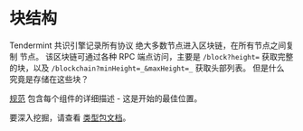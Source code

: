 # 块结构

Tendermint 共识引擎记录所有协议
绝大多数节点进入区块链，在所有节点之间复制
节点。 该区块链可通过各种 RPC 端点访问，主要是
`/block?height=` 获取完整的块，以及
`/blockchain?minHeight=_&maxHeight=_` 获取头部列表。 但是什么
究竟是存储在这些块？

[规范](https://github.com/tendermint/spec/blob/8dd2ed4c6fe12459edeb9b783bdaaaeb590ec15c/spec/core/data_structures.md) 包含每个组件的详细描述 - 这是开始的最佳位置。

要深入挖掘，请查看 [类型包文档](https://godoc.org/github.com/tendermint/tendermint/types)。
